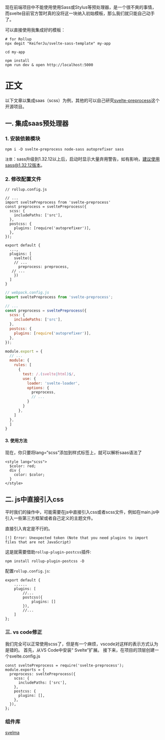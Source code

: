 现在前端项目中不能使用使用Sass或Stylus等预处理器，是一个很不爽的事情，而svelte目前官方暂时真的没将这一块纳入初始模板，那么我们就只能自己动手了。

可以直接使用我集成好的模板：
```
# for Rollup
npx degit "KeiferJu/svelte-sass-template" my-app

cd my-app

npm install
npm run dev & open http://localhost:5000
```



# 正文

以下文章以集成saas（scss）为例，其他的可以自己研究[svelte-preprocess](https://github.com/kaisermann/svelte-preprocess)这个开源项目。

## 一. 集成saas预处理器
### 1. 安装依赖模块

```
npm i -D svelte-preprocess node-sass autoprefixer sass
```
`注意`：sass升级到1.32.12以上后，启动时显示大量弃用警告，如有影响，建议使用sass@1.32.12版本。
### 2. 修改配置文件



```
// rollup.config.js

// ...
import sveltePreprocess from 'svelte-preprocess'
const preprocess = sveltePreprocess({
  scss: {
    includePaths: ['src'],
  },
  postcss: {
    plugins: [require('autoprefixer')],
  },
});

export default {
  ...,
  plugins: [
    svelte({
    // ...
      preprocess: preprocess,
   // ...
    })
  ]
}
```


```js
// webpack.config.js
import sveltePreprocess from 'svelte-preprocess';

// ...
const preprocess = sveltePreprocess({
  scss: {
    includePaths: ['src'],
  },
  postcss: {
    plugins: [require('autoprefixer')],
  },
});

module.export = {
  // ... 
  module: {
    rules: [
      {
        test: /.(svelte|html)$/,
        use: {
          loader: 'svelte-loader',
          options: {
            preprocess, 
            // ...
          }
        }
      },
    ]
  },
  ]
}
```

#### 3. 使用方法
现在，你只要将lang=“scss”添加到样式标签上，就可以解析saas语法了
```
<style lang="scss">
  $color: red;
  div {
    color: $color;
  }
</style>
```

## 二. js中直接引入css
平时我们的操作中，可能需要在js中直接引入css或者scss文件，例如在main.js中引入一些第三方框架或者自己定义的主题文件。

直接引入肯定是不行的。
```
[!] Error: Unexpected token (Note that you need plugins to import files that are not JavaScript)
```

这是就需要借助`rollup-plugin-postcss`插件:

```
npm install rollup-plugin-postcss -D
```

配置`rollup.config.js`:

```
export default {
    ......
	plugins: [
	    //...
		postcss({
			plugins: []
		}),
	    //...
	]
};
```


### 三. vs code修正
我们完全可以正常使用scss了，但是有一个麻烦，vscode对这样的表示方式认为是错的。
首先，从VS Code中安装“ Svelte”扩展。
接下来，在项目的顶层创建一个svelte.config.js
```
const sveltePreprocess = require('svelte-preprocess');
module.exports = {
  preprocess: sveltePreprocess({
    scss: {
      includePaths: ['src'],
    },
    postcss: {
      plugins: [],
    },
  }),
};
```

### 组件库
[svelma](https://github.com/KeiferJu/svelma-pro)